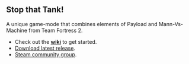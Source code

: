 ## Stop that Tank!

A unique game-mode that combines elements of Payload and Mann-Vs-Machine from Team Fortress 2.

* Check out the [**wiki**](https://github.com/akowald/StopThatTank/wiki) to get started.
* [Download latest release](https://github.com/akowald/StopThatTank/releases).
* [Steam community group](https://steamcommunity.com/groups/StopThatTank).
